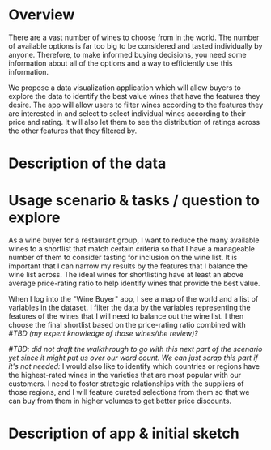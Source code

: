 # Overview
There are a vast number of wines to choose from in the world.  The number of available options is far too big to be considered and tasted individually by anyone.  Therefore, to make informed buying decisions, you need some information about all of the options and a way to efficiently use this information.

We propose a data visualization application which will allow buyers to explore the data to identify the best value wines that have the features they desire.  The app will allow users to filter wines according to the features they are interested in and select to select individual wines according to their price and rating.  It will also let them to see the distribution of ratings across the other features that they filtered by.

# Description of the data


# Usage scenario & tasks / question to explore
As a wine buyer for a restaurant group, I want to reduce the many available wines to a shortlist that match certain criteria so that I have a manageable number of them to consider tasting for inclusion on the wine list. It is important that I can narrow my results by the features that I balance the wine list across.  The ideal wines for shortlisting have at least an above average price-rating ratio to help identify wines that provide the best value.  

When I log into the "Wine Buyer" app, I see a map of the world and a list of variables in the dataset.  I filter the data by the variables representing the features of the wines that I will need to balance out the wine list.  I then choose the final shortlist based on the price-rating ratio combined with *#TBD (my expert knowledge of those wines/the review)?*

 *#TBD: did not draft the walkthrough to go with this next part of the scenario yet since it might put us over our word count. We can just scrap this part if it's not needed:*
I would also like to identify which countries or regions have the highest-rated wines in the varieties that are most popular with our customers.  I need to foster strategic relationships with the suppliers of those regions, and I will feature curated selections from them so that we can buy from them in higher volumes to get better price discounts.

# Description of app & initial sketch